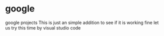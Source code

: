 # google
google projects
This is just an simple addition to see if it is working fine
let us try this time by visual studio code

